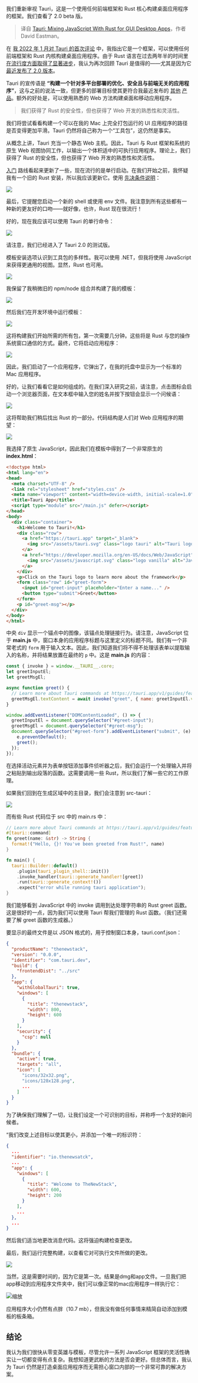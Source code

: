 
<!--
title: Tauri：将JavaScript与Rust结合构建GUI桌面应用
cover: https://cdn.thenewstack.io/media/2024/07/a75b38c0-tengyart-7puyvaygtta-unsplashb.jpg
-->

我们重新审视 Tauri，这是一个使用任何前端框架和 Rust 核心构建桌面应用程序的框架。我们查看了 2.0 beta 版。

> 译自 [Tauri: Mixing JavaScript With Rust for GUI Desktop Apps](https://thenewstack.io/tauri-mixing-javascript-with-rust-for-gui-desktop-apps/)，作者 David Eastman。

在 [我 2022 年 1 月对 Tauri 的首次评论](https://thenewstack.io/how-tauri-turns-web-designs-into-compact-native-apps/) 中，我指出它是一个框架，可以使用任何前端框架和 Rust 内核构建桌面应用程序。由于 Rust 语言在过去两年半的时间里 [在流行度方面取得了显著进步](https://thenewstack.io/rust-the-future-of-fail-safe-software-development/)，我认为再次回顾 Tauri 是值得的——尤其是因为它 [最近发布了 2.0 版本](https://v2.tauri.app/blog/tauri-2-0-0-beta/)。

Tauri 的宣传语是 **“构建一个针对多平台部署的优化、安全且与前端无关的应用程序”**，这与之前的说法一致，但更多的部署目标使其更符合我最近发布的 [其他](https://thenewstack.io/introduction-to-omakub-a-curated-ubuntu-environment-by-dhh/) [产品](https://thenewstack.io/introduction-to-moonbit-a-new-language-toolchain-for-wasm/)。额外的好处是，可以使用熟悉的 Web 方法构建桌面和移动应用程序。

> 我们获得了 Rust 的安全性，但也获得了 Web 开发的熟悉性和灵活性。

我们将尝试看看构建一个可以在我的 Mac 上完全打包运行的 UI 应用程序的路径是否变得更加平滑。Tauri 仍然将自己称为一个“工具包”，这仍然是事实。

从概念上讲，Tauri 充当一个静态 Web 主机。因此，Tauri 与 Rust 框架和系统的原生 Web 视图协同工作，以输出一个体积适中的可执行应用程序。理论上，我们获得了 Rust 的安全性，但也获得了 Web 开发的熟悉性和灵活性。

[入门](https://v2.tauri.app/start/) 路线看起来更新了一些，现在流行的是单行启动。在我们开始之前，我怀疑我有一个旧的 Rust 安装，所以我应该更新它。使用 [先决条件说明](https://v2.tauri.app/start/prerequisites/#rust)：

![](https://cdn.thenewstack.io/media/2024/07/705ae8ee-untitled-1024x191.png)

最后，它提醒您启动一个新的 shell 或使用 env 文件。我注意到所有这些都有一种新的更友好的口吻——就好像，也许，Rust 现在很流行！

好的，现在我应该可以使用 Tauri 的单行命令：

![](https://cdn.thenewstack.io/media/2024/07/f9dfdc5c-untitled-1-1024x183.png)

请注意，我们已经进入了 Tauri 2.0 的测试版。

模板安装选项认识到工具包的多样性。我可以使用 .NET，但我将使用 JavaScript 来获得更通用的视图。显然，Rust 也可用。

![](https://cdn.thenewstack.io/media/2024/07/7b0d7dd2-untitled-2-1024x301.png)

我保留了我稍微旧的 npm/node 组合并构建了我的模板：

![](https://cdn.thenewstack.io/media/2024/07/bfd72f83-untitled-3-1024x188.png)

然后我们在开发环境中运行模板：

![](https://cdn.thenewstack.io/media/2024/07/41674c6e-untitled-4-1024x246.png)

这将构建我们开始所需的所有包，第一次需要几分钟。这些将是 Rust 与您的操作系统窗口通信的方式。最终，它将启动应用程序：

![](https://cdn.thenewstack.io/media/2024/07/441eccf6-untitled-5-1024x685.png)

因此，我们启动了一个应用程序，它弹出了，在我的托盘中显示为一个标准的 Mac 应用程序。

好的，让我们看看它是如何组成的。在我们深入研究之前，请注意，点击图标会启动一个浏览器页面，在文本框中输入您的姓名并按下按钮会显示一个问候语：

![](https://cdn.thenewstack.io/media/2024/07/2906a162-untitled-6.png)

这将帮助我们稍后找出 Rust 的一部分。代码结构是人们对 Web 应用程序的期望：

![](https://cdn.thenewstack.io/media/2024/07/b7aeb688-untitled-7-1024x391.png)

我选择了原生 JavaScript，因此我们在模板中得到了一个非常原生的 **index.html**：

```html
<!doctype html>
<html lang="en">
<head>
  <meta charset="UTF-8" />
  <link rel="stylesheet" href="styles.css" />
  <meta name="viewport" content="width=device-width, initial-scale=1.0" />
  <title>Tauri App</title>
  <script type="module" src="/main.js" defer></script>
</head>
<body>
  <div class="container">
    <h1>Welcome to Tauri!</h1>
    <div class="row">
      <a href="https://tauri.app" target="_blank">
        <img src="/assets/tauri.svg" class="logo tauri" alt="Tauri logo" />
      </a>
      <a href="https://developer.mozilla.org/en-US/docs/Web/JavaScript" target="_blank" >
        <img src="/assets/javascript.svg" class="logo vanilla" alt="JavaScript logo" />
      </a>
    </div>
    <p>Click on the Tauri logo to learn more about the framework</p>
    <form class="row" id="greet-form">
      <input id="greet-input" placeholder="Enter a name..." />
      <button type="submit">Greet</button>
    </form>
    <p id="greet-msg"></p>
  </div>
</body>
</html>
```

中央 `div` 显示一个锚点中的图像，该锚点处理链接行为。请注意，JavaScript 位于 **main.js** 中，窗口本身的应用程序标题与这里定义的标题不同。我们有一个非常老式的 `form` 用于输入文本。因此，我们知道我们将不得不处理该表单以提取输入的名称，并将结果放置在最终的 `p` 中。这是 **main.js** 的内容：

```javascript
const { invoke } = window.__TAURI__.core;
let greetInputEl;
let greetMsgEl;

async function greet() {
  // Learn more about Tauri commands at https://tauri.app/v1/guides/features/command
  greetMsgEl.textContent = await invoke("greet", { name: greetInputEl.value });
}

window.addEventListener("DOMContentLoaded", () => {
  greetInputEl = document.querySelector("#greet-input");
  greetMsgEl = document.querySelector("#greet-msg");
  document.querySelector("#greet-form").addEventListener("submit", (e) => {
    e.preventDefault();
    greet();
  });
});
```

在选择活动元素并为表单按钮添加事件侦听器之后，我们会运行一个处理输入并将之粘贴到输出段落的函数。这需要调用一些 Rust，所以我们了解一些它的工作原理。

如果我们回到在生成区域中的主目录，我们会注意到 src-tauri：

![](https://cdn.thenewstack.io/media/2024/07/8d96c808-untitled-9-1024x394.png)

而有些 Rust 代码位于 src 中的 main.rs 中：

```rust
// Learn more about Tauri commands at https://tauri.app/v1/guides/features/command
#[tauri::command]
fn greet(name: &str) -> String {
  format!("Hello, {}! You've been greeted from Rust!", name)
}

fn main() {
  tauri::Builder::default()
    .plugin(tauri_plugin_shell::init())
    .invoke_handler(tauri::generate_handler![greet])
    .run(tauri::generate_context!())
    .expect("error while running tauri application");
}
```

我们能够看到 JavaScript 中的 invoke 调用到达处理字符串的 Rust greet 函数。这是很好的一点，因为我们可以使用 Tauri 帮我们管理的 Rust 函数。（我们还需要了解 greet 函数的生成器。）

要显示的最终文件是以 JSON 格式的，用于控制窗口本身，tauri.conf.json：

```json
{
  "productName": "thenewstack",
  "version": "0.0.0",
  "identifier": "com.tauri.dev",
  "build": {
    "frontendDist": "../src"
  },
  "app": {
    "withGlobalTauri": true,
    "windows": [
      {
        "title": "thenewstack",
        "width": 800,
        "height": 600
      }
    ],
    "security": {
      "csp": null
    }
  },
  "bundle": {
    "active": true,
    "targets": "all",
    "icon": [
      "icons/32x32.png",
      "icons/128x128.png",
      ...
    ]
  }
}
```

为了确保我们理解了一切，让我们设定一个可识别的目标，并称呼一个友好的新问候者。

“我们改变上述目标以使其更小，并添加一个唯一的标识符：

```json
{
  ...
  "identifier": "io.thenewsatck",
  ...
  "app": {
    "windows": [
      {
        "title": "Welcome to TheNewStack",
        "width": 600,
        "height": 200
      }
    ],
    ...
  },
  ...
}
```

然后我们适当地更改消息代码。这将强迫构建检查更改。

最后，我们运行完整构建，以查看它对可执行文件所做的更改。

![](https://cdn.thenewstack.io/media/2024/07/644eaa80-untitled-10.png)

当然，这是需要时间的，因为它是第一次。结果是dmg和app文件。一旦我们把app移动到应用程序文件夹中，我们可以像正常的mac应用程序一样执行它：  

![缩放](https://cdn.thenewstack.io/media/2024/07/e0543acc-untitled-13-1024x417.png)  

应用程序大小仍然有点胖（10.7 mb），但我没有做任何事情来精简自动添加到模板的板条箱。  

## 结论 

我认为我们很快从零变英雄与模板，尽管允许一系列 JavaScript 框架的灵活性确实让一切都变得有点复杂。我想知道更武断的方法是否会更好。但总体而言，我认为 Tauri 仍然是打造桌面应用程序而无需担心窗口内部的一个非常可靠的解决方案。